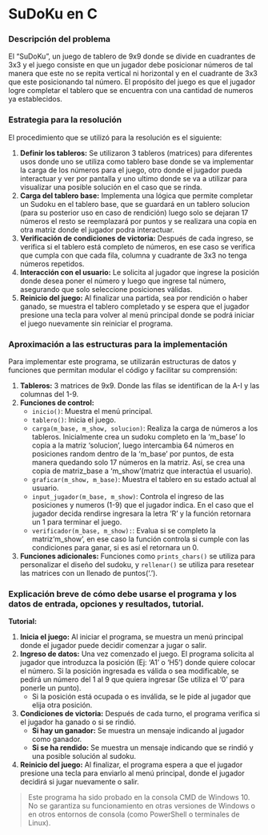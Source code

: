 # 						SuDoKu en C 


### Descripción del problema 
El “SuDoKu”, un juego de tablero de 9x9 donde se divide en cuadrantes de 3x3 y el juego consiste en que un jugador debe posicionar números de tal manera que este no se repita vertical ni horizontal y en el cuadrante de 3x3 que este posicionando tal número. El propósito del juego es que el jugador logre completar el tablero que se encuentra con una cantidad de numeros ya establecidos. 

### Estrategia para la resolución 
El procedimiento que se utilizó para la resolución es el siguiente:  
1. **Definir los tableros:** Se utilizaron 3 tableros (matrices) para diferentes usos donde uno se utiliza como tablero base donde se va implementar la carga de los números para el juego, otro donde el jugador pueda interactuar y ver por pantalla y uno ultimo donde se va a utilizar para visualizar una posible solución en el caso que se rinda. 
2. **Carga del tablero base:** Implementa una lógica que permite completar un Sudoku en el tablero base, que se guardará en un tablero solucion (para su posterior uso en caso de rendición) luego solo se dejaran 17 números el resto se reemplazará por puntos y se realizara una copia en otra matriz donde el jugador podra interactuar. 
3. **Verificación de condiciones de victoria:** Después de cada ingreso, se verifica si el tablero está completo de números, en ese caso se verifica que cumpla con que cada fila, columna y cuadrante de 3x3 no tenga números repetidos. 
4. **Interacción con el usuario:** Le solicita al jugador que ingrese la posición donde desea poner el número y luego que ingrese tal número, asegurando que solo seleccione posiciones válidas. 
5. **Reinicio del juego:** Al finalizar una partida, sea por rendición o haber ganado, se muestra el tablero completado y se espera que el jugador presione una tecla para volver al menú principal donde se podrá iniciar el juego nuevamente sin reiniciar el programa. 

### Aproximación a las estructuras para la implementación 
Para implementar este programa, se utilizarán estructuras de datos y funciones que permitan modular el código y facilitar su comprensión: 
1. **Tableros:** 3 matrices de 9x9. Donde las filas se identifican de la A-I y las columnas del 1-9. 
2. **Funciones de control:**
    - ```inicio()```: Muestra el menú principal.
    - ```tablero()```: Inicia el juego.
    - ```carga(m_base, m_show, solucion)```: Realiza la carga de números a los tableros. Inicialmente crea un sudoku completo en la ‘m_base’ lo copia a la matriz ‘solucion’, luego intercambia 64 números en posiciones random dentro de la ‘m_base’ por puntos, de esta manera quedando solo 17 números en la matriz. Así, se crea una copia de matriz_base a ‘m_show’(matriz que interactúa el usuario). 
    - ```graficar(m_show, m_base)```: Muestra el tablero en su estado actual al usuario. 
    - ```input_jugador(m_base, m_show)```: Controla el ingreso de las posiciones y numeros (1-9) que el jugador indica. En el caso que el jugador decida rendirse ingresara la letra ‘R’ y la función retornara un 1 para terminar el juego.  
    - ```verificador(m_base, m_show):```: Evalua si se completo la matriz‘m_show’, en ese caso la función controla si cumple con las condiciones para ganar, si es así el retornara un 0.
3. **Funciones adicionales:** Funciones como ```prints_chars()``` se utiliza para personalizar el diseño del sudoku, y ```rellenar()``` se utiliza para resetear las matrices con un llenado de puntos(‘.’). 

### Explicación breve de cómo debe usarse el programa y los datos de entrada, opciones y resultados, tutorial. 

**Tutorial:**
1. **Inicia el juego:**  Al iniciar el programa, se muestra un menú principal donde el jugador puede decidir comenzar a jugar o salir. 
2. **Ingreso de datos:** Una vez comenzado el juego. El programa solicita al jugador que introduzca la posición (Ej: ‘A1’ o ‘H5’) donde quiere colocar el número. Si la posición ingresada es válida o sea modificable, se pedirá un número del 1 al 9 que quiera ingresar (Se utiliza el ‘0’ para ponerle un punto). 
    - Si la posición está ocupada o es inválida, se le pide al jugador que elija otra posición. 
3. **Condiciones de victoria:** Después de cada turno, el programa verifica si el jugador ha ganado o si se rindió. 
    - **Si hay un ganador:** Se muestra un mensaje indicando al jugador como ganador.
    - **Si se ha rendido:** Se muestra un mensaje indicando que se rindió y una posible solución al sudoku.
4. **Reinicio del juego:** Al finalizar, el programa espera a que el jugador presione una tecla para enviarlo al menú principal, donde el jugador decidirá si jugar nuevamente o salir. 

> Este programa ha sido probado en la consola CMD de Windows 10. No se garantiza su funcionamiento en otras versiones de Windows o en otros entornos de consola (como PowerShell o terminales de Linux).
